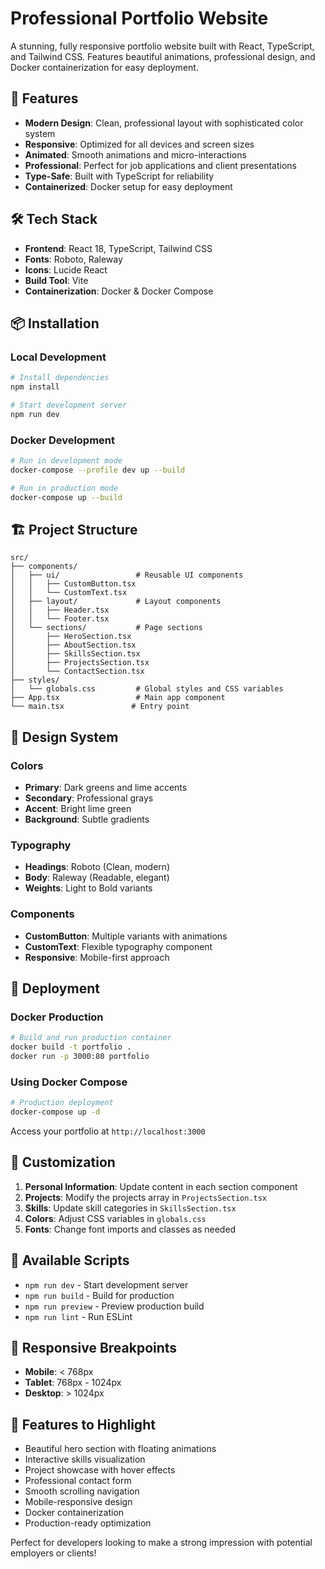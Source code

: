 # Professional Portfolio Website

A stunning, fully responsive portfolio website built with React, TypeScript, and Tailwind CSS. Features beautiful animations, professional design, and Docker containerization for easy deployment.

## 🚀 Features

- **Modern Design**: Clean, professional layout with sophisticated color system
- **Responsive**: Optimized for all devices and screen sizes
- **Animated**: Smooth animations and micro-interactions
- **Professional**: Perfect for job applications and client presentations
- **Type-Safe**: Built with TypeScript for reliability
- **Containerized**: Docker setup for easy deployment

## 🛠️ Tech Stack

- **Frontend**: React 18, TypeScript, Tailwind CSS
- **Fonts**: Roboto, Raleway
- **Icons**: Lucide React
- **Build Tool**: Vite
- **Containerization**: Docker & Docker Compose

## 📦 Installation

### Local Development

```bash
# Install dependencies
npm install

# Start development server
npm run dev
```

### Docker Development

```bash
# Run in development mode
docker-compose --profile dev up --build

# Run in production mode
docker-compose up --build
```

## 🏗️ Project Structure

```
src/
├── components/
│   ├── ui/                 # Reusable UI components
│   │   ├── CustomButton.tsx
│   │   └── CustomText.tsx
│   ├── layout/             # Layout components
│   │   ├── Header.tsx
│   │   └── Footer.tsx
│   └── sections/           # Page sections
│       ├── HeroSection.tsx
│       ├── AboutSection.tsx
│       ├── SkillsSection.tsx
│       ├── ProjectsSection.tsx
│       └── ContactSection.tsx
├── styles/
│   └── globals.css         # Global styles and CSS variables
├── App.tsx                 # Main app component
└── main.tsx               # Entry point
```

## 🎨 Design System

### Colors
- **Primary**: Dark greens and lime accents
- **Secondary**: Professional grays
- **Accent**: Bright lime green
- **Background**: Subtle gradients

### Typography
- **Headings**: Roboto (Clean, modern)
- **Body**: Raleway (Readable, elegant)
- **Weights**: Light to Bold variants

### Components
- **CustomButton**: Multiple variants with animations
- **CustomText**: Flexible typography component
- **Responsive**: Mobile-first approach

## 🚀 Deployment

### Docker Production

```bash
# Build and run production container
docker build -t portfolio .
docker run -p 3000:80 portfolio
```

### Using Docker Compose

```bash
# Production deployment
docker-compose up -d
```

Access your portfolio at `http://localhost:3000`

## 📝 Customization

1. **Personal Information**: Update content in each section component
2. **Projects**: Modify the projects array in `ProjectsSection.tsx`
3. **Skills**: Update skill categories in `SkillsSection.tsx`
4. **Colors**: Adjust CSS variables in `globals.css`
5. **Fonts**: Change font imports and classes as needed

## 🔧 Available Scripts

- `npm run dev` - Start development server
- `npm run build` - Build for production
- `npm run preview` - Preview production build
- `npm run lint` - Run ESLint

## 📱 Responsive Breakpoints

- **Mobile**: < 768px
- **Tablet**: 768px - 1024px
- **Desktop**: > 1024px

## 🎯 Features to Highlight

- Beautiful hero section with floating animations
- Interactive skills visualization
- Project showcase with hover effects
- Professional contact form
- Smooth scrolling navigation
- Mobile-responsive design
- Docker containerization
- Production-ready optimization

Perfect for developers looking to make a strong impression with potential employers or clients!